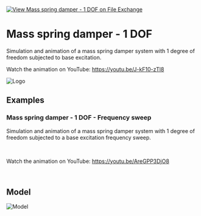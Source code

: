 [![View Mass spring damper - 1 DOF on File Exchange](https://www.mathworks.com/matlabcentral/images/matlab-file-exchange.svg)](https://www.mathworks.com/matlabcentral/fileexchange/93065-mass-spring-damper-1-dof)
# Mass spring damper - 1 DOF
Simulation and animation of a mass spring damper system with 1 degree of freedom subjected to base excitation.

Watch the animation on YouTube: https://youtu.be/J-kF10-zTl8

![Logo](https://www.mathworks.com/matlabcentral/mlc-downloads/downloads/0596bfc7-7dfe-40dc-aafc-d30d7214c6d2/cf33b9fd-8ca7-4558-8553-31f8ad02f44d/images/1622211747.png)

## Examples
### Mass spring damper - 1 DOF - Frequency sweep
Simulation and animation of a mass spring damper system with 1 degree of freedom subjected to a base excitation frequency sweep.

&nbsp;

Watch the animation on YouTube: https://youtu.be/AreGPP3DjO8

&nbsp;

## Model

![Model](https://www.dropbox.com/s/03hdkbv6jo9s3c3/mass_spring_damper_1_dof_model.png?raw=1)
